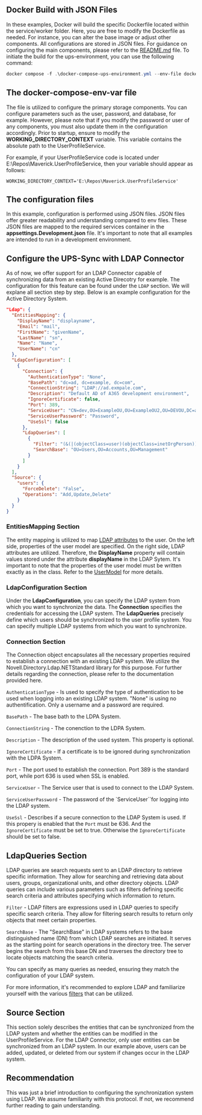 ## Docker Build with JSON Files

In these examples, Docker will build the specific Dockerfile located within the service/worker folder. Here, you are free to modify the Dockerfile as needed. For instance, you can alter the base image or adjust other components. All configurations are stored in JSON files. For guidance on configuring the main components, please refer to the [README.md](https://github.com/bechtleav360/Maverick.UserProfileService/blob/main/README.md) file. To initiate the build for the ups-environment, you can use the following command:

```ps1
docker compose -f .\docker-compose-ups-environment.yml --env-file docker-compose-env-vars.env  up
```

## The docker-compose-env-var file
The file is utilized to configure the primary storage components. You can configure parameters such as the user, password, and database, for example. However, please note that if you modify the password or user of any components, you must also update them in the configuration accordingly. Prior to startup, ensure to modify the **WORKING_DIRECTORY_CONTEXT** variable. This variable contains the absolute path to the UserProfileService.

For example, if your UserProfileService code is located under E:\Repos\Maverick.UserProfileService, then your variable should appear as follows:

```env
WORKING_DIRECTORY_CONTEXT='E:\Repos\Maverick.UserProfileService'
```

## The configuration files

In this example, configuration is performed using JSON files. JSON files offer greater readability and understanding compared to env files. These JSON files are mapped to the required services container in the **appsettings.Development.json** file. It's important to note that all examples are intended to run in a development environment.

## Configure the UPS-Sync with LDAP Connector
As of now, we offer support for an LDAP Connector capable of synchronizing data from an existing Active Direcotry for example. The configuration for this feature can be found under the `LDAP` section. We will explane all section step by step. Below is an example configuration for the Active Directory System.


```json
"Ldap": {
  "EntitiesMapping": {
    "DisplayName": "displayname",
    "Email": "mail",
    "FirstName": "givenName",
    "LastName": "sn",
    "Name": "Name",
    "UserName": "cn"
  },
  "LdapConfiguration": [
    {
      "Connection": {
        "AuthenticationType": "None",
        "BasePath": "dc=ad, dc=example, dc=com",
        "ConnectionString": "LDAP://ad.exmpale.com",
        "Description": "Default AD of A365 development environment",
        "IgnoreCertificate": false,
        "Port": 389,
        "ServiceUser": "CN=dev,OU=ExampleOU,OU=ExampleOU2,OU=DEVOU,DC=ad,DC=example,DC=com",
        "ServiceUserPassword": "Password",
        "UseSsl": false
      },
      "LdapQueries": [
        {
          "Filter": "(&(|(objectClass=user)(objectClass=inetOrgPerson))(!(objectClass=computer))(!(UserAccountControl:1.2.840.113556.1.4.803:=2)))",
          "SearchBase": "OU=Users,OU=Accounts,OU=Management"
        }
      ]
    }
  ],
  "Source": {
    "users": {
      "ForceDelete": "False",
      "Operations": "Add,Update,Delete"
    }
  }
}
```

### EntitiesMapping Section
The entity mapping is utilized to map [LDAP attributes](https://documentation.sailpoint.com/connectors/active_directory/help/integrating_active_directory/ldap_names.html) to the user. On the left side, properties of the user model are specified. On the right side, LDAP attributes are utilized. Therefore, the **DisplayName** property will contain values stored under the attribute **displayName** in the LDAP Sytem. It's important to note that the properties of the user model must be written exactly as in the class. Refer to the [UserModel](https://github.com/bechtleav360/Maverick.UserProfileService/blob/main/src/Maverick.UserProfileService.Models/BasicModels/UserBasic.cs) for more details.

### LdapConfiguration Section
Under the **LdapConfiguration**, you can specify the LDAP system from which you want to synchronize the data. The **Connection** specifies the credentials for accessing the LDAP system. The **LdapQueries** precisely define which users should be synchronized to the user profile system. You can specify multiple LDAP systems from which you want to synchronize.

### Connection Section

The Connection object encapsulates all the necessary properties required to establish a connection with an existing LDAP system. We utilize the Novell.Directory.Ldap.NETStandard library for this purpose. For further details regarding the connection, please refer to the documentation provided here.

`AuthenticationType` - Is used to specify the type of authentication to be used when logging into an existing LDAP system. "None" is using no authentification. Only a username and a password are required.

`BasePath` - The base bath to the LDPA System.

`ConnectionString` - The conenction to the LDPA System.

`Description` - The description of the used system. This property is optional.

`IgnoreCertificate` - If a certificate is to be ignored during synchronization with the LDPA System.

`Port` - The port used to establish the connection. Port 389 is the standard port, while port 636 is used when SSL is enabled.

`ServiceUser` - The Service user that is used to connect to the LDAP System.

`ServiceUserPassword` - The password of the `ServiceUser``for logging into the LDAP system.

`UseSsl` -  Describes if a secure connection to the LDAP System is used. If this propery is enabled that the `Port` must be 636. And the `IgnoreCertificate` must be set to true. Otherwise the `IgnoreCertificate` should be set to false.


## LdapQueries Section
LDAP queries are search requests sent to an LDAP directory to retrieve specific information. They allow for searching and retrieving data about users, groups, organizational units, and other directory objects. LDAP queries can include various parameters such as filters defining specific search criteria and attributes specifying which information to return.

`Filter` - LDAP filters are expressions used in LDAP queries to specify specific search criteria. They allow for filtering search results to return only objects that meet certain properties.

`SearchBase` - The "SearchBase" in LDAP systems refers to the base distinguished name (DN) from which LDAP searches are initiated. It serves as the starting point for search operations in the directory tree. The server begins the search from this base DN and traverses the directory tree to locate objects matching the search criteria.

You can specify as many queries as needed, ensuring they match the configuration of your LDAP system.

For more information, it's recommended to explore LDAP and familiarize yourself with the various [filters](https://ldap.com/ldap-filters/) that can be utilized.

## Source Section
This section solely describes the entities that can be synchronized from the LDAP system and whether the entities can be modified in the UserProfileService. For the LDAP Connector, only user entities can be synchronized from an LDAP system. In our example above, users can be added, updated, or deleted from our system if changes occur in the LDAP system.

## Recommendation
This was just a brief introduction to configuring the synchronization system using LDAP. We assume familiarity with this protocol. If not, we recommend further reading to gain understanding.








